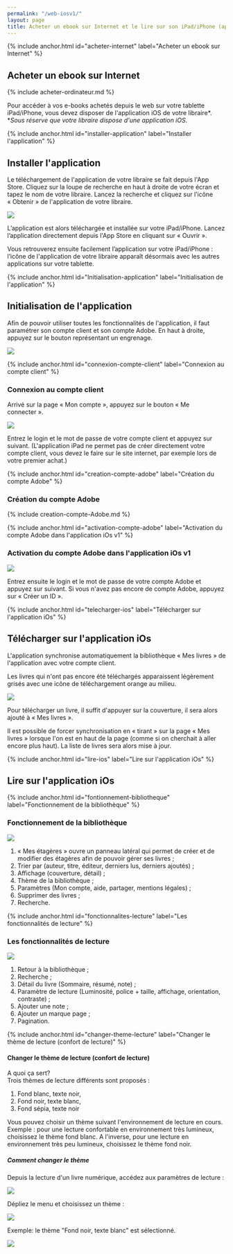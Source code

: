 ```yaml
---
permalink: "/web-iosv1/"
layout: page
title: Acheter un ebook sur Internet et le lire sur son iPad/iPhone (app v1)
---
```


{% include anchor.html id="acheter-internet" label="Acheter un ebook sur Internet" %}

## Acheter un ebook sur Internet

{% include acheter-ordinateur.md %}

Pour accéder à vos e-books achetés depuis le web sur votre tablette iPad/iPhone, vous devez disposer de l'application iOS de votre libraire*.
**Sous réserve que votre libraire dispose d'une application iOS.*

{% include anchor.html id="installer-application" label="Installer l'application" %}

## Installer l'application

Le téléchargement de l'application de votre libraire se fait depuis l'App Store. Cliquez sur la loupe de recherche en haut à droite de votre écran et tapez le nom de votre libraire. Lancez la recherche et cliquez sur l’icône « Obtenir » de l'application de votre libraire.

![](/images/support-iPad-1.png)

L’application est alors téléchargée et installée sur votre iPad/iPhone. Lancez l’application directement depuis l'App Store en cliquant sur « Ouvrir ».

Vous retrouverez ensuite facilement l’application sur votre iPad/iPhone : l’icône de l'application de votre libraire apparaît désormais avec les autres applications sur votre tablette.

{% include anchor.html id="Initialisation-application" label="Initialisation de l'application" %}

## Initialisation de l'application

Afin de pouvoir utiliser toutes les fonctionnalités de l'application, il faut paramétrer son compte client et son compte Adobe.
En haut à droite, appuyez sur le bouton représentant un engrenage.

![](/images/support-iPad-2.png)

{% include anchor.html id="connexion-compte-client" label="Connexion au compte client" %}

### Connexion au compte client

Arrivé sur la page « Mon compte », appuyez sur le bouton « Me connecter ».

![](/images/support-iPad-3.png)

Entrez le login et le mot de passe de votre compte client et appuyez sur suivant. (L'application iPad ne permet pas de créer directement votre compte client, vous devez le faire sur le site internet, par exemple lors de votre premier achat.)

{% include anchor.html id="creation-compte-adobe" label="Création du compte Adobe" %}

### Création du compte Adobe

{% include creation-compte-Adobe.md %}

{% include anchor.html id="activation-compte-adobe" label="Activation du compte Adobe dans l'application iOs v1" %}

### Activation du compte Adobe dans l'application iOs v1

![](/images/support-iPad-4.png)

Entrez ensuite le login et le mot de passe de votre compte Adobe et appuyez sur suivant. Si vous n'avez pas encore de compte Adobe, appuyez sur « Créer un ID ».

{% include anchor.html id="telecharger-ios" label="Télécharger sur l'application iOs" %}

## Télécharger sur l'application iOs

L'application synchronise automatiquement la bibliothèque « Mes livres » de l'application avec votre compte client.

Les livres qui n'ont pas encore été téléchargés apparaissent légèrement grisés avec une icône de téléchargement orange au milieu.

![](/images/telecharger-iPad-1.png)

Pour télécharger un livre, il suffit d'appuyer sur la couverture, il sera alors ajouté à « Mes livres ».

Il est possible de forcer synchronisation en « tirant » sur la page « Mes livres » lorsque l'on est en haut de la page (comme si on cherchait à aller encore plus haut). La liste de livres sera alors mise à jour.

{% include anchor.html id="lire-ios" label="Lire sur l'application iOs" %}

## Lire sur l'application iOs

{% include anchor.html id="fontionnement-bibliotheque" label="Fonctionnement de la bibliothèque" %}

### Fonctionnement de la bibliothèque

![](/images/lire-iPad-1.png)

1. « Mes étagères » ouvre un panneau latéral qui permet de créer et de modifier des étagères afin de pouvoir gérer ses livres ;
2. Trier par (auteur, titre, éditeur, derniers lus, derniers ajoutés) ;
3. Affichage (couverture, détail) ;
4. Thème de la bibliothèque ;
5. Paramètres (Mon compte, aide, partager, mentions légales) ;
6. Supprimer des livres ;
7. Recherche.

{% include anchor.html id="fonctionnalites-lecture" label="Les fonctionnalités de lecture" %}

### Les fonctionnalités de lecture

![](/images/lire-iPad-2.png)

1. Retour à la bibliothèque ;
2. Recherche ;
3. Détail du livre (Sommaire, résumé, note) ;
4. Paramètre de lecture (Luminosité, police + taille, affichage, orientation, contraste) ;
5. Ajouter une note ;
6. Ajouter un marque page ;
7. Pagination.

{% include anchor.html id="changer-theme-lecture" label="Changer le thème de lecture (confort de lecture)" %}

#### Changer le thème de lecture (confort de lecture)

A quoi ça sert?  
Trois thèmes de lecture différents sont proposés : 

1. Fond blanc, texte noir, 
2. Fond noir, texte blanc, 
3. Fond sépia, texte noir 

Vous pouvez choisir un thème suivant l'environnement de lecture en cours. 
Exemple : pour une lecture confortable en environnement très lumineux, choisissez le thème fond blanc. A l'inverse, pour une lecture en environnement très peu lumineux, choisissez le thème fond noir.

##### Comment changer le thème

Depuis la lecture d'un livre numérique, accédez aux paramètres de lecture :

![](/images/lire-iPad-3.png)

Dépliez le menu et choisissez un thème :

![](/images/lire-iPad-4.png)

Exemple: le thème "Fond noir, texte blanc" est sélectionné.

![](/images/lire-iPad-5.png)
